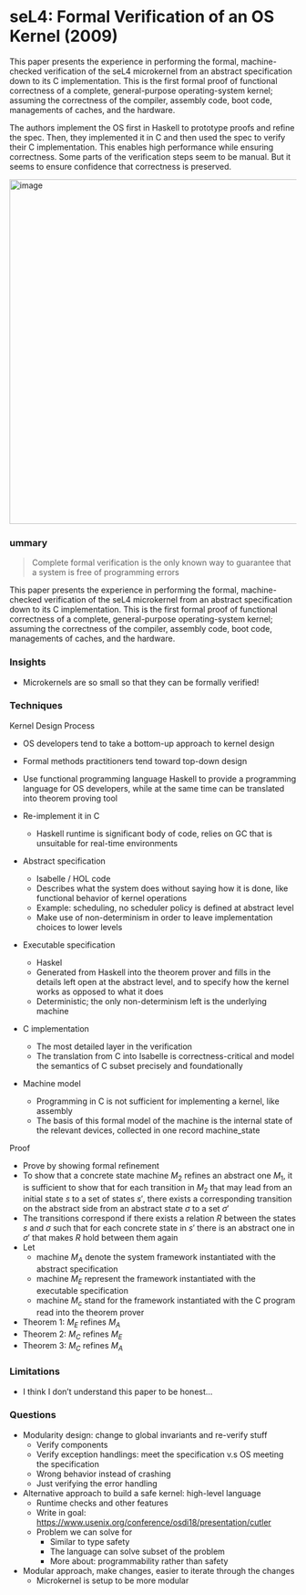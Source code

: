 # seL4: Formal Verification of an OS Kernel (2009) 
This paper presents the experience in performing the formal, machine-checked verification of the seL4 microkernel from an abstract specification down to its C implementation. This is the first formal proof of functional correctness of a complete, general-purpose operating-system kernel; assuming the correctness of the compiler, assembly code, boot code, managements of caches, and the hardware. 

The authors implement the OS first in Haskell to prototype proofs and refine the spec. Then, they implemented it in C and then used the spec to verify their C implementation. This enables high performance while ensuring correctness. Some parts of the verification steps seem to be manual. But it seems to ensure confidence that correctness is preserved.

<img width="604" alt="image" src="https://github.com/lynnliu030/os-prelim/assets/39693493/04620d93-d741-47b7-8488-78996ec8d922">

### ummary

> Complete formal verification is the only known way to guarantee that a system is free of programming errors
> 

This paper presents the experience in performing the formal, machine-checked verification of the seL4 microkernel from an abstract specification down to its C implementation. This is the first formal proof of functional correctness of a complete, general-purpose operating-system kernel; assuming the correctness of the compiler, assembly code, boot code, managements of caches, and the hardware.

### Insights

- Microkernels are so small so that they can be formally verified!

### Techniques

Kernel Design Process 

- OS developers tend to take a bottom-up approach to kernel design
- Formal methods practitioners tend toward top-down design
- Use functional programming language Haskell to provide a programming language for OS developers, while at the same time can be translated into theorem proving tool
- Re-implement it in C
    - Haskell runtime is significant body of code, relies on GC that is unsuitable for real-time environments

- Abstract specification
    - Isabelle / HOL code
    - Describes what the system does without saying how it is done, like functional behavior of kernel operations
    - Example: scheduling, no scheduler policy is defined at abstract level
    - Make use of non-determinism in order to leave implementation choices to lower levels

- Executable specification
    - Haskel
    - Generated from Haskell into the theorem prover and fills in the details left open at the abstract level, and to specify how the kernel works as opposed to what it does
    - Deterministic; the only non-determinism left is the underlying machine
- C implementation
    - The most detailed layer in the verification
    - The translation from C into Isabelle is correctness-critical and model the semantics of C subset precisely and foundationally
- Machine model
    - Programming in C is not sufficient for implementing a kernel, like assembly
    - The basis of this formal model of the machine is the internal state of the relevant devices, collected in one record machine_state

Proof 

- Prove by showing formal refinement
- To show that a concrete state machine $M_2$ refines an abstract one $M_1$, it is sufficient to show that for each transition in $M_2$ that may lead from an initial state $s$  to a set of states $s',$ there exists a corresponding transition on the abstract side from an abstract state $\sigma$ to a set $\sigma'$
- The transitions correspond if there exists a relation $R$   between the states $s$ and $\sigma$ such that for each concrete state in $s'$ there is an abstract one in $\sigma'$ that makes $R$   hold between them again
- Let
    - machine $M_A$ denote the system framework instantiated with the abstract specification
    - machine $M_E$  represent the framework instantiated with the executable specification
    - machine $M_c$  stand for the framework instantiated with the C program read into the theorem prover
- Theorem 1: $M_E$ refines $M_A$
- Theorem 2: $M_C$ refines $M_E$
- Theorem 3: $M_C$  refines $M_A$

### Limitations

- I think I don’t understand this paper to be honest…

### Questions

- Modularity design: change to global invariants and re-verify stuff
    - Verify components
    - Verify exception handlings: meet the specification v.s OS meeting the specification
    - Wrong behavior instead of crashing
    - Just verifying the error handling
- Alternative approach to build a safe kernel: high-level language
    - Runtime checks and other features
    - Write in goal: https://www.usenix.org/conference/osdi18/presentation/cutler
    - Problem we can solve for
        - Similar to type safety
        - The language can solve subset of the problem
        - More about: programmability rather than safety
- Modular approach, make changes, easier to iterate through the changes
    - Microkernel is setup to be more modular

